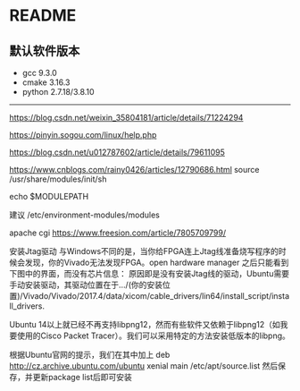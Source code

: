 <!-- README.md --- 
;; 
;; Description: 
;; Author: Hongyi Wu(吴鸿毅)
;; Email: wuhongyi@qq.com 
;; Created: 六 7月 17 21:37:37 2021 (+0800)
;; Last-Updated: 四 8月 19 19:38:44 2021 (+0800)
;;           By: Hongyi Wu(吴鸿毅)
;;     Update #: 58
;; URL: http://wuhongyi.cn -->

# README

## 默认软件版本

- gcc 9.3.0
- cmake 3.16.3
- python 2.7.18/3.8.10




----------------------------------------------


https://blog.csdn.net/weixin_35804181/article/details/71224294


https://pinyin.sogou.com/linux/help.php

https://blog.csdn.net/u012787602/article/details/79611095



https://www.cnblogs.com/rainy0426/articles/12790686.html
source /usr/share/modules/init/sh


echo $MODULEPATH

建议 /etc/environment-modules/modules


apache cgi
https://www.freesion.com/article/7805709799/






安装Jtag驱动
与Windows不同的是，当你给FPGA连上Jtag线准备烧写程序的时候会发现，你的Vivado无法发现FPGA。open hardware manager 之后只能看到下图中的界面，而没有芯片信息：
原因即是没有安装Jtag线的驱动，Ubuntu需要手动安装驱动，其驱动位置在于…/(你的安装位置)/Vivado/Vivado/2017.4/data/xicom/cable_drivers/lin64/install_script/install_drivers.



Ubuntu 14以上就已经不再支持libpng12，然而有些软件又依赖于libpng12（如我要使用的Cisco Packet Tracer）。我们可以采用特定的方法安装低版本的libpng。

根据Ubuntu官网的提示，我们在其中加上 deb http://cz.archive.ubuntu.com/ubuntu xenial main
/etc/apt/source.list
然后保存，并更新package list后即可安装




<!-- README.md ends here -->
